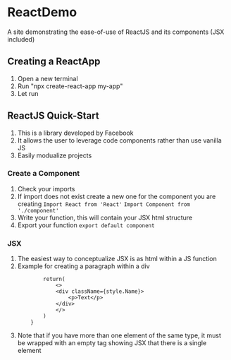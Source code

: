 # ReactDemo
A site demonstrating the ease-of-use of ReactJS and its components (JSX included)

## Creating a ReactApp
1. Open a new terminal
2. Run "npx create-react-app my-app"
3. Let run

## ReactJS Quick-Start
1. This is a library developed by Facebook
2. It allows the user to leverage code components rather than use vanilla JS
3. Easily modualize projects

### Create a Component
1. Check your imports
2. If import does not exist create a new one for the component you are creating
    `Import React from 'React'`
    `Import Component from './component'`
3. Write your function, this will contain your JSX html structure
4. Export your function
    `export default component`

### JSX
1. The easiest way to conceptualize JSX is as html within a JS function
2. Example for creating a paragraph within a div
    ```const Component() => {
            return(
                <>
                <div className={style.Name}>
                    <p>Text</p>
                </div>
                </>
            )
        }
3. Note that if you have more than one element of the same type, it must be wrapped with an empty tag showing JSX that there is a single element
